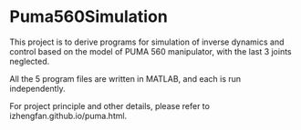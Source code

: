 # Puma560Simulation

This project is to derive programs for simulation of inverse dynamics and control based on the model of PUMA 560 manipulator, with the last 3 joints neglected.

All the 5 program files are written in MATLAB, and each is run independently. 

For project principle and other details, please refer to izhengfan.github.io/puma.html.
